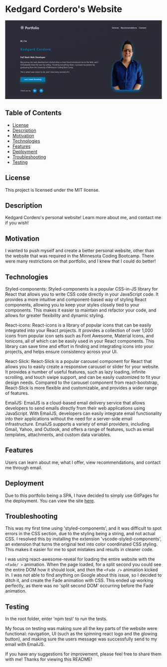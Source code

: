 # Kedgard Cordero's Website

![Screenshot](./src/components/Banner/assets/websiteSnapshot.png)

## Table of Contents
- [License](#license)
- [Description](#description)
- [Motivation](#motivation)
- [Technologies](#technologies)
- [Features](#features)
- [Deployment](#Deployment)
- [Troubleshooting](#troubleshooting)
- [Testing](#testing)

## License
This project is licensed under the MIT license.

## Description
Kedgard Cordero's personal website! Learn more about me, and contact me if you wish!

## Motivation
I wanted to push myself and create a better personal website, other than the website that was required in the Minnesota Coding Bootcamp. There were many restrictions on that portfolio, and I knew that I could do better! 

## Technologies
Styled-components:
Styled-components is a popular CSS-in-JS library for React that allows you to write CSS code directly in your JavaScript code. It provides a more intuitive and component-based way of styling React components, allowing you to keep your styles closely tied to your components. This makes it easier to maintain and refactor your code, and allows for greater flexibility and dynamic styling.

React-icons:
React-icons is a library of popular icons that can be easily integrated into your React projects. It provides a collection of over 1,000 icons from popular icon sets such as Font Awesome, Material Icons, and Ionicons, all of which can be easily used in your React components. This library can save time and effort in finding and integrating icons into your projects, and helps ensure consistency across your UI.

React-Slick:
React-Slick is a popular carousel component for React that allows you to easily create a responsive carousel or slider for your website. It provides a number of useful features, such as lazy loading, infinite scrolling, and touch swipe support, and can be easily customized to fit your design needs. Compared to the carousel component from react-bootstrap, React-Slick is more flexible and customizable, and provides a wider range of features.

EmailJS:
EmailJS is a cloud-based email delivery service that allows developers to send emails directly from their web applications using JavaScript. With EmailJS, developers can easily integrate email functionality into their applications without the need for a server-side email infrastructure. EmailJS supports a variety of email providers, including Gmail, Yahoo, and Outlook, and offers a range of features, such as email templates, attachments, and custom data variables.

## Features
Users can learn about me, what I offer, view recommendations, and contact me through email. 

## Deployment
Due to this portfolio being a SPA, I have decided to simply use GitPages for the deployment. You can view the site [here](https://kenny4297.github.io/Website/).

## Troubleshooting
This was my first time using 'styled-components', and it was difficult to spot errors in the CSS section, due to the styling being a string, and not actual CSS. I resolved this by installing the extension 'vscode-styled-components', an extension that turns the original text into color coordinated CSS styling. This makes it easier for me to spot mistakes and results in cleaner code.

I was using react-awesome-reveal for loading the entire website with the `<Fade/ >` animation. When the page loaded, for a split second you could see the entire DOM how it should look, and *then* the `<Fade />` animation kicked in. I was not able to find anything on Google about this issue, so I decided to ditch it, and create the Fade animation with CSS. This ended up working perfectly, as there was no 'split second DOM' occurring before the Fade animation.

## Testing
In the root folder, enter 'npm test' to run the tests.

My focus on testing was making sure all the key parts of the website were functional: navigation, UI (such as the spinning react logo and the glowing button), and making sure the users message was successfully send to my email with EmailJS.

If you have any suggestions for improvement, please feel free to share them with me! Thanks for viewing this README!

